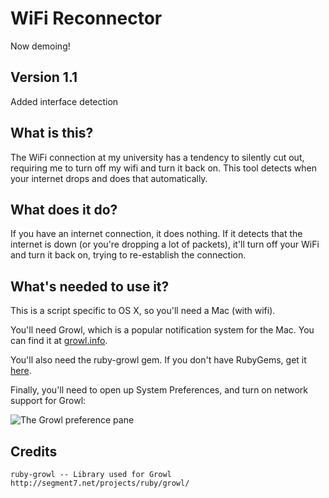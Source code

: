 WiFi Reconnector
=================

Now demoing!

Version 1.1
----------
Added interface detection


What is this?
-----------------

The WiFi connection at my university has a tendency to silently cut out, requiring me to turn off my wifi and turn it back on. This tool detects when your internet drops and does that automatically.

What does it do?
-----------------

If you have an internet connection, it does nothing. If it detects that the internet is down (or you're dropping a lot of packets), it'll turn off your WiFi and turn it back on, trying to re-establish the connection.

What's needed to use it?
-----------------

This is a script specific to OS X, so you'll need a Mac (with wifi). 

You'll need Growl, which is a popular notification system for the Mac. You can find it at [growl.info](http://growl.info).

You'll also need the ruby-growl gem. If you don't have RubyGems, get it [here](http://rubygems.org/pages/download).

Finally, you'll need to open up System Preferences, and turn on network support for Growl:

![The Growl preference pane](http://img.skitch.com/20100717-deu4p3xgiiat89jnrwqdixicuf.png)

Credits
----------------

    ruby-growl -- Library used for Growl               http://segment7.net/projects/ruby/growl/


